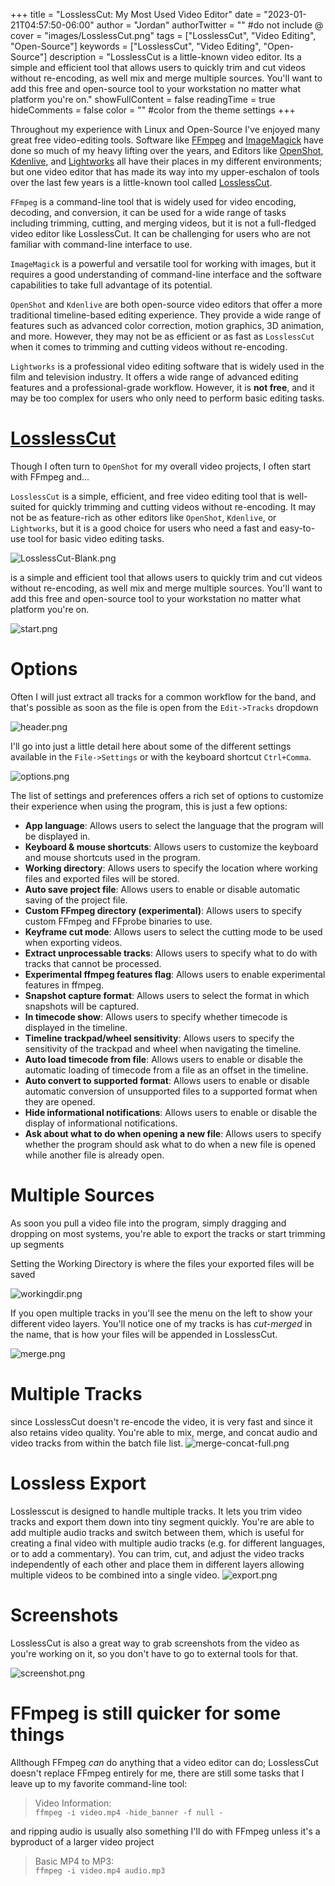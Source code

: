 +++
title = "LosslessCut: My Most Used Video Editor"
date = "2023-01-21T04:57:50-06:00"
author = "Jordan"
authorTwitter = "" #do not include @
cover = "images/LosslessCut.png"
tags = ["LosslessCut", "Video Editing", "Open-Source"]
keywords = ["LosslessCut", "Video Editing", "Open-Source"]
description = "LosslessCut is a little-known video editor. Its a simple and efficient tool that allows users to quickly trim and cut videos without re-encoding, as well mix and merge multiple sources. You'll want to add this free and open-source tool to your workstation no matter what platform you're on."
showFullContent = false
readingTime = true
hideComments = false
color = "" #color from the theme settings
+++

Throughout my experience with Linux and Open-Source I've enjoyed many great free video-editing tools. Software like [FFmpeg]() and [ImageMagick]() have done so much of my heavy lifting over the years, and Editors like [OpenShot](), [Kdenlive](), and [Lightworks]() all have their places in my different environments; but one video editor that has made its way into my upper-eschalon of tools over the last few years is a little-known tool called [LosslessCut](https://mifi.no/losslesscut/).

`FFmpeg` is a command-line tool that is widely used for video encoding, decoding, and conversion, it can be used for a wide range of tasks including trimming, cutting, and merging videos, but it is not a full-fledged video editor like LosslessCut. It can be challenging for users who are not familiar with command-line interface to use.

`ImageMagick` is a powerful and versatile tool for working with images, but it requires a good understanding of command-line interface and the software capabilities to take full advantage of its potential.

`OpenShot` and `Kdenlive` are both open-source video editors that offer a more traditional timeline-based editing experience. They provide a wide range of features such as advanced color correction, motion graphics, 3D animation, and more. However, they may not be as efficient or as fast as `LosslessCut` when it comes to trimming and cutting videos without re-encoding.

`Lightworks` is a professional video editing software that is widely used in the film and television industry. It offers a wide range of advanced editing features and a professional-grade workflow. However, it is **not free**, and it may be too complex for users who only need to perform basic editing tasks.

# [LosslessCut](https://mifi.no/losslesscut/)  

Though I often turn to `OpenShot` for my overall video projects, I often start with FFmpeg and...

`LosslessCut` is a simple, efficient, and free video editing tool that is well-suited for quickly trimming and cutting videos without re-encoding. It may not be as feature-rich as other editors like `OpenShot`, `Kdenlive`, or `Lightworks`, but it is a good choice for users who need a fast and easy-to-use tool for basic video editing tasks.

![LosslessCut-Blank.png](images/LosslessCut-Blank.png)

is a simple and efficient tool that allows users to quickly trim and cut videos without re-encoding, as well mix and merge multiple sources. You'll want to add this free and open-source tool to your workstation no matter what platform you're on.

![start.png](images/start.png)

# Options

Often I will just extract all tracks for a common workflow for the band, and that's possible as soon as the file is open from the `Edit->Tracks` dropdown 

![header.png](images/header.png)


I'll go into just a little detail here about some of the different settings available in the `File->Settings` or with the keyboard shortcut `Ctrl+Comma`.

![options.png](images/options.png)

The list of settings and preferences offers a rich set of options to customize their experience when using the program, this is just a few options:

* **App language**: Allows users to select the language that the program will be displayed in.
* **Keyboard & mouse shortcuts**: Allows users to customize the keyboard and mouse shortcuts used in the program.
* **Working directory**: Allows users to specify the location where working files and exported files will be stored.
* **Auto save project file**: Allows users to enable or disable automatic saving of the project file.
* **Custom FFmpeg directory (experimental)**: Allows users to specify custom FFmpeg and FFprobe binaries to use.
* **Keyframe cut mode**: Allows users to select the cutting mode to be used when exporting videos.
* **Extract unprocessable tracks**: Allows users to specify what to do with tracks that cannot be processed.
* **Experimental ffmpeg features flag**: Allows users to enable experimental features in ffmpeg.
* **Snapshot capture format**: Allows users to select the format in which snapshots will be captured.
* **In timecode show**: Allows users to specify whether timecode is displayed in the timeline.
* **Timeline trackpad/wheel sensitivity**: Allows users to specify the sensitivity of the trackpad and wheel when navigating the timeline.
* **Auto load timecode from file**: Allows users to enable or disable the automatic loading of timecode from a file as an offset in the timeline.
* **Auto convert to supported format**: Allows users to enable or disable automatic conversion of unsupported files to a supported format when they are opened.
* **Hide informational notifications**: Allows users to enable or disable the display of informational notifications.
* **Ask about what to do when opening a new file**: Allows users to specify whether the program should ask what to do when a new file is opened while another file is already open.

# Multiple Sources
As soon you pull a video file into the program, simply dragging and dropping on most systems, you're able to export the tracks or start trimming up segments

Setting the Working Directory is where the files your exported files will be saved

![workingdir.png](images/workingdir.png)

If you open multiple tracks in you'll see the menu on the left to show your different video layers. You'll notice one of my tracks is has *cut-merged* in the name, that is how your files will be appended in LosslessCut.

![merge.png](images/merge.png)


# Multiple Tracks
since LosslessCut doesn't re-encode the video, it is very fast and since it also retains video quality. You're able to mix, merge, and concat audio and video tracks from within the batch file list.
![merge-concat-full.png](images/merge-concat-full.png)

# Lossless Export
Losslesscut is designed to handle multiple tracks. It lets you trim video tracks and export them down into tiny segment quickly. You're are able to add multiple audio tracks and switch between them, which is useful for creating a final video with multiple audio tracks (e.g. for different languages, or to add a commentary). You can trim, cut, and adjust the video tracks independently of each other and place them in different layers allowing multiple videos to be combined into a single video.
![export.png](images/export.png)

# Screenshots

LosslessCut is also a great way to grab screenshots from the video as you're working on it, so you don't have to go to external tools for that.  

![screenshot.png](images/screenshot.png)

# FFmpeg is still quicker for some things

Allthough FFmpeg *can* do anything that a video editor can do; LosslessCut doesn't replace FFmpeg entirely for me, there are still some tasks that I leave up to my favorite command-line tool:  

>Video Information:  
`ffmpeg -i video.mp4 -hide_banner -f null -`

and ripping audio is usually also something I'll do with FFmpeg unless it's a byproduct of a larger video project

>Basic MP4 to MP3:  
`ffmpeg -i video.mp4 audio.mp3`